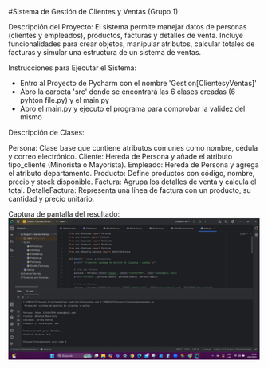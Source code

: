 #Sistema de Gestión de Clientes y Ventas (Grupo 1)


Descripción del Proyecto:
El sistema permite manejar datos de personas (clientes y empleados), productos, facturas y detalles de venta. Incluye funcionalidades para crear objetos, manipular atributos, calcular totales de facturas y simular una estructura de un sistema de ventas.

Instrucciones para Ejecutar el Sistema:

- Entro al Proyecto de Pycharm con el nombre 'Gestion[ClientesyVentas]'
- Abro la carpeta 'src' donde se encontrará las 6 clases creadas (6 pyhton file.py) y el main.py
- Abro el main.py y ejecuto el programa para comprobar la validez del mismo

Descripción de Clases:

Persona: Clase base que contiene atributos comunes como nombre, cédula y correo electrónico.
Cliente: Hereda de Persona y añade el atributo tipo_cliente (Minorista o Mayorista).
Empleado: Hereda de Persona y agrega el atributo departamento.
Producto: Define productos con código, nombre, precio y stock disponible.
Factura: Agrupa los detalles de venta y calcula el total.
DetalleFactura: Representa una línea de factura con un producto, su cantidad y precio unitario.

Captura de pantalla del resultado:
![Captura Resultado](https://github.com/AdamarisFarias/G-Clientes-Ventas-/blob/main/captura_resultado.jpg?raw=true)
